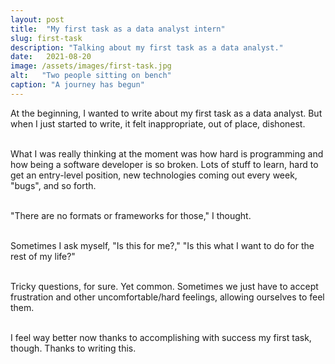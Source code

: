 ```yaml
---
layout: post
title:  "My first task as a data analyst intern"
slug: first-task
description: "Talking about my first task as a data analyst."
date:   2021-08-20
image: /assets/images/first-task.jpg
alt:   "Two people sitting on bench"
caption: "A journey has begun"
---
```


At the beginning, I wanted to write about my first task as a data analyst. But when I just started to write, it felt inappropriate, out of place, dishonest.<br><br>

What I was really thinking at the moment was how hard is programming and how being a software developer is so broken. Lots of stuff to learn, hard to get an entry-level position, new technologies coming out every week, "bugs", and so forth. <br><br>

"There are no formats or frameworks for those," I thought.<br><br>

Sometimes I ask myself, "Is this for me?," "Is this what I want to do for the rest of my life?"<br><br>

Tricky questions, for sure. Yet common. Sometimes we just have to accept frustration and other uncomfortable/hard feelings, allowing ourselves to feel them.<br><br>


I feel way better now thanks to accomplishing with success my first task, though. Thanks to writing this.


